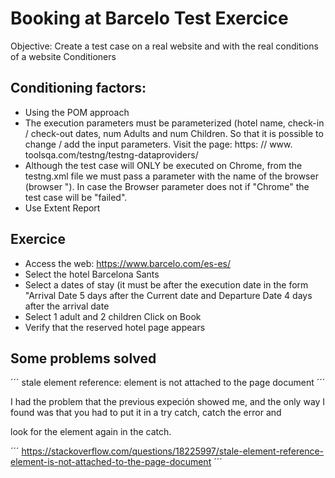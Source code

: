 # Booking at Barcelo Test Exercice

Objective: Create a test case on a real website and with the real conditions of a website Conditioners

## Conditioning factors:

 * Using the POM approach 
 * The execution parameters must be parameterized (hotel name, check-in / check-out dates, num Adults and num Children. So that it is possible to change / add the input parameters. Visit the page: https: // www. toolsqa.com/testng/testng-dataproviders/
 * Although the test case will ONLY be executed on Chrome, from the testng.xml file we must pass a parameter with the name of the browser (browser "). In case the Browser parameter does not if "Chrome" the test case will be "failed". 
 * Use Extent Report

## Exercice

 * Access the web: https://www.barcelo.com/es-es/
 * Select the hotel Barcelona Sants
 * Select a dates of stay (it must be after the execution date in the form "Arrival Date 5 days after the Current date and Departure Date 4 days after the arrival date 
 * Select 1 adult and 2 children Click on Book 
 * Verify that the reserved hotel page appears

## Some problems solved

´´´
stale element reference: element is not attached to the page document
´´´

I had the problem that the previous expeción showed me, and the only way I found was that you had to put it in a try catch, catch the error and

look for the element again in the catch.

´´´
https://stackoverflow.com/questions/18225997/stale-element-reference-element-is-not-attached-to-the-page-document
´´´